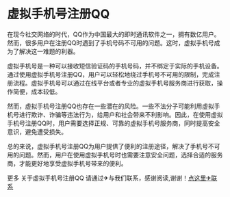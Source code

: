 # 虚拟手机号注册QQ

在现今社交网络的时代，QQ作为中国最大的即时通讯软件之一，拥有数亿用户。然而，很多用户在注册QQ时遇到了手机号码不可用的问题。这时，虚拟手机号成为了解决这一难题的利器。

虚拟手机号是一种可以接收短信验证码的手机号码，并不绑定于实际的手机设备。通过使用虚拟手机号注册QQ，用户可以轻松地绕过手机号不可用的限制，完成注册流程。虚拟手机号可以通过在线平台或者专业的虚拟手机号服务商进行获取，操作简便，成本较低。

然而，虚拟手机号注册QQ也存在一些潜在的风险。一些不法分子可能利用虚拟手机号进行欺诈、诈骗等违法行为，给用户和社会带来不利影响。因此，在使用虚拟手机号注册QQ时，用户需要选择正规、可靠的虚拟手机号服务商，同时提高安全意识，避免遭受损失。

总的来说，虚拟手机号注册QQ为用户提供了便利的注册途径，解决了手机号不可用的问题。然而，用户在使用虚拟手机号时也需要注意安全问题，选择合适的服务商，才能更好地享受虚拟手机号带来的便利。

更多 关于虚拟手机号注册QQ 请通过✈与我们联系，感谢阅读,谢谢！[点这里✈联系](https://b.k02.cc)